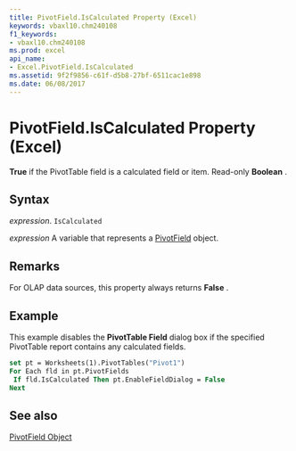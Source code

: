 ```yaml
---
title: PivotField.IsCalculated Property (Excel)
keywords: vbaxl10.chm240108
f1_keywords:
- vbaxl10.chm240108
ms.prod: excel
api_name:
- Excel.PivotField.IsCalculated
ms.assetid: 9f2f9856-c61f-d5b8-27bf-6511cac1e898
ms.date: 06/08/2017
---
```



# PivotField.IsCalculated Property (Excel)

 **True** if the PivotTable field is a calculated field or item. Read-only **Boolean** .


## Syntax

 _expression_. `IsCalculated`

 _expression_ A variable that represents a [PivotField](Excel.PivotField.md) object.


## Remarks

For OLAP data sources, this property always returns  **False** .


## Example

This example disables the  **PivotTable Field** dialog box if the specified PivotTable report contains any calculated fields.


```vb
set pt = Worksheets(1).PivotTables("Pivot1") 
For Each fld in pt.PivotFields 
 If fld.IsCalculated Then pt.EnableFieldDialog = False 
Next
```


## See also


[PivotField Object](Excel.PivotField.md)

